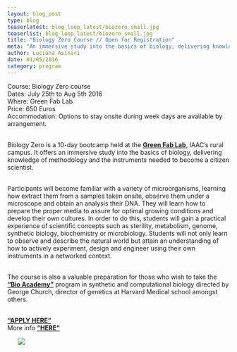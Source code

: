 ```yaml
---
layout: blog_post
type: blog
teaserlatest: blog_loop_latest/biozero_small.jpg
teaserlist: blog_loop_latest/biozero_small.jpg
title: "Biology Zero Course // Open for Registration"
meta: "An immersive study into the basics of biology, delivering knowledge of methodology and the instruments needed to become a citizen scientist." 
author: Luciana Asinari
date: 01/05/2016
category: program
---
```




Course: Biology Zero course
<br>
Dates: July 25th to  Aug 5th 2016
<br>
Where: Green Fab Lab
<br>
Price: 650 Euros 
<br>
Accommodation: Options to stay onsite during week days are available by arrangement.
<br>
<br>

Biology Zero is a 10-day bootcamp held at the **[Green Fab Lab](http://greenfablab.org/)**, IAAC’s rural campus. It offers an immersive study into the basics of biology, delivering knowledge of methodology and the instruments needed to become a citizen scientist. 
<br>
<br>

Participants will become familiar with a variety of microorganisms, learning how extract them from a samples taken onsite, observe them under a microscope and obtain an analysis their DNA. They will learn how to prepare the proper media to assure for optimal growing conditions and develop their own cultures. In order to do this, students will gain a practical experience of scientific concepts such as sterility, metabolism, genome, synthetic biology, biochemistry or microbiology. Students will not only learn to observe and describe the natural world but attain an understanding of how to actively experiment, design and engineer using their own instruments in a networked context. 
<br>
<br>

The course is also a valuable preparation for those who wish to take the **[“Bio Academy”](http://bio.academany.org/)** program in synthetic and computational biology directed by George Church, director of genetics at Harvard Medical school amongst others. 
<br>
<br>

**[“APPLY HERE”](http://fabacademy.org/machform/view.php?id=18871)**
<br>
More info **[“HERE”](http://greenfablab.org/bio-zero/)**
<br>

<ul><img src= "http://www.fablabbcn.org/img/blog/blog_loop_latest/biozero_web.jpg" align="middle"> </img></ul>


